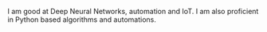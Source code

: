 I am good at Deep Neural Networks, automation and IoT. I am also proficient in Python based algorithms and automations.
